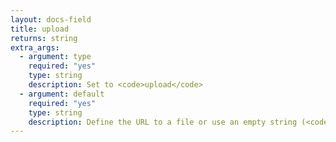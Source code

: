 ```yaml
---
layout: docs-field
title: upload
returns: string
extra_args:
  - argument: type
    required: "yes"
    type: string
    description: Set to <code>upload</code>
  - argument: default
    required: "yes"
    type: string
    description: Define the URL to a file or use an empty string (<code>'default' => ''</code>).
---
```

